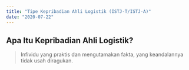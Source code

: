 ```yaml
---
title: "Tipe Kepribadian Ahli Logistik (ISTJ-T/ISTJ-A)"
date: "2020-07-22"
---
```

## Apa Itu Kepribadian Ahli Logistik?
> Infividu yang praktis dan mengutamakan fakta, yang keandalannya tidak usah diragukan.